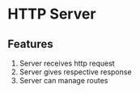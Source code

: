# HTTP Server

## Features

1. Server receives http request
2. Server gives respective response
3. Server can manage routes
